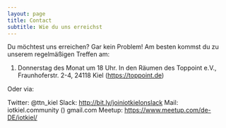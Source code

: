 ```yaml
---
layout: page
title: Contact
subtitle: Wie du uns erreichst
---
```


Du möchtest uns erreichen? Gar kein Problem! Am besten kommst du zu unserem regelmäßigen Treffen am:

1. Donnerstag des Monat um 18 Uhr. In den Räumen des Toppoint e.V., Fraunhoferstr. 2-4, 24118 Kiel (https://toppoint.de)

Oder via:

Twitter: @ttn_kiel
Slack: http://bit.ly/joiniotkielonslack
Mail: iotkiel.community (<a>) gmail.com
Meetup: https://www.meetup.com/de-DE/iotkiel/

